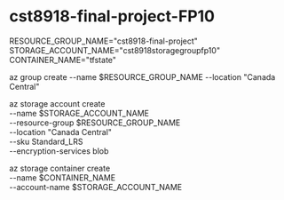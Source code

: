 # cst8918-final-project-FP10


RESOURCE_GROUP_NAME="cst8918-final-project"
STORAGE_ACCOUNT_NAME="cst8918storagegroupfp10"  
CONTAINER_NAME="tfstate"


az group create --name $RESOURCE_GROUP_NAME --location "Canada Central"

az storage account create \
  --name $STORAGE_ACCOUNT_NAME \
  --resource-group $RESOURCE_GROUP_NAME \
  --location "Canada Central" \
  --sku Standard_LRS \
  --encryption-services blob

az storage container create \
  --name $CONTAINER_NAME \
  --account-name $STORAGE_ACCOUNT_NAME
